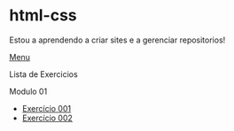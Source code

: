 # html-css

 
Estou a aprendendo a criar sites e a gerenciar repositorios!

<a href="https://mauricio-goulart.github.io/html-css/" target="_blank" rel="external">Menu</a>

Lista de Exercicios

Modulo 01

 <ul>              
        <li><a href="https://mauricio-goulart.github.io/html-css/modulo1/Atividades/ex001/index.html" target="_blank" rel="external">Exercício 001</a></li>
        <li><a href="https://mauricio-goulart.github.io/html-css/modulo1/Atividades/ex002/index.html" target="_blank" rel="external">Exercício 002</a></li>
</ul>
</body>


